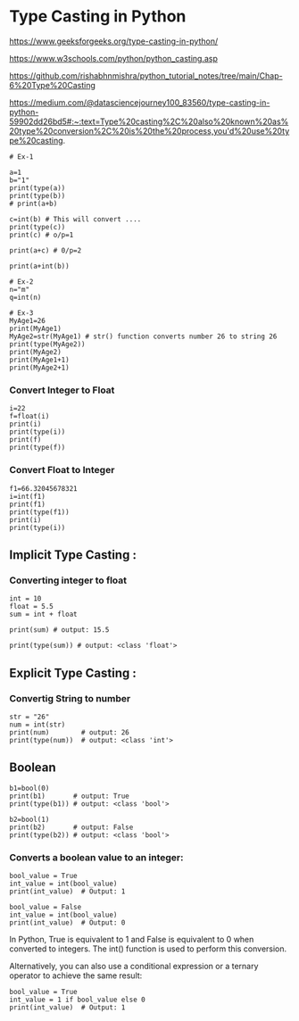 # Type Casting in Python

https://www.geeksforgeeks.org/type-casting-in-python/

https://www.w3schools.com/python/python_casting.asp

https://github.com/rishabhnmishra/python_tutorial_notes/tree/main/Chap-6%20Type%20Casting

https://medium.com/@datasciencejourney100_83560/type-casting-in-python-59902dd26bd5#:~:text=Type%20casting%2C%20also%20known%20as%20type%20conversion%2C%20is%20the%20process,you'd%20use%20type%20casting.

```
# Ex-1

a=1
b="1"
print(type(a))
print(type(b))
# print(a+b)

c=int(b) # This will convert ....
print(type(c))
print(c) # o/p=1

print(a+c) # 0/p=2

print(a+int(b))
```
```
# Ex-2
n="m"
q=int(n)
```
```
# Ex-3
MyAge1=26
print(MyAge1)
MyAge2=str(MyAge1) # str() function converts number 26 to string 26
print(type(MyAge2))
print(MyAge2)
print(MyAge1+1)
print(MyAge2+1)
```
### Convert Integer to Float
```
i=22
f=float(i)
print(i)
print(type(i))
print(f)
print(type(f))
```
### Convert Float to Integer

```
f1=66.32045678321
i=int(f1)
print(f1)
print(type(f1))
print(i)
print(type(i))
``` 
## Implicit Type Casting : 
 
### Converting integer to float
```
int = 10
float = 5.5
sum = int + float

print(sum) # output: 15.5

print(type(sum)) # output: <class 'float'>
```
## Explicit Type Casting : 

### Convertig String to number
```
str = "26"
num = int(str)
print(num)        # output: 26
print(type(num))  # output: <class 'int'>
```

## Boolean
```
b1=bool(0)
print(b1)       # output: True
print(type(b1)) # output: <class 'bool'>

b2=bool(1)
print(b2)       # output: False
print(type(b2)) # output: <class 'bool'>
```
### Converts a boolean value to an integer:

```
bool_value = True
int_value = int(bool_value)
print(int_value)  # Output: 1

bool_value = False
int_value = int(bool_value)
print(int_value)  # Output: 0
```
In Python, True is equivalent to 1 and False is equivalent to 0 when converted to integers. The int() function is used to perform this conversion.

Alternatively, you can also use a conditional expression or a ternary operator to achieve the same result:

```
bool_value = True
int_value = 1 if bool_value else 0
print(int_value)  # Output: 1
```
